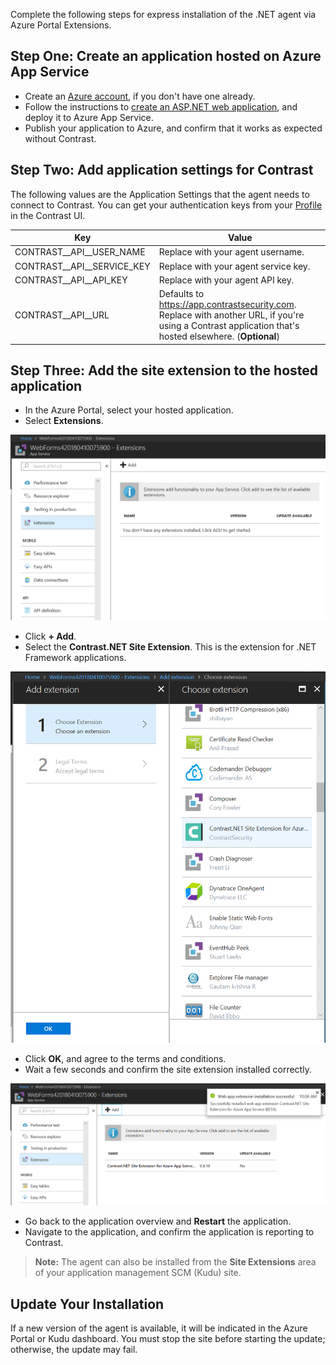 <!--
title: "Installing Contrast using Azure App Service Site Extension"
description: "Guide to installing .NET Agent on Azure App Service using Site Extensions"
tags: "installation configuration .net framework Azure AppService extension"
-->

Complete the following steps for express installation of the .NET agent via Azure Portal Extensions.

## Step One: Create an application hosted on Azure App Service

* Create an [Azure account](https://portal.azure.com/), if you don't have one already.
* Follow the instructions to [create an ASP.NET web application](https://docs.microsoft.com/en-us/azure/app-service/app-service-web-get-started-dotnet-framework), and deploy it to Azure App Service.
* Publish your application to Azure, and confirm that it works as expected without Contrast.

## Step Two: Add application settings for Contrast

The following values are the Application Settings that the agent needs to connect to Contrast. You can get your authentication keys from your [Profile](user-account.html#profile) in the Contrast UI.


| Key                        | Value                       |
| -------------------------- | ---------------------------------------- |
| CONTRAST\__API__USER_NAME       | Replace with your agent username. |
| CONTRAST\__API__SERVICE_KEY | Replace with your agent service key. |
| CONTRAST\__API__API_KEY     | Replace with your agent API key.  |
| CONTRAST\__API__URL         | Defaults to https://app.contrastsecurity.com. Replace with another URL, if you're using a Contrast application that's hosted elsewhere. (**Optional**)  |

## Step Three: Add the site extension to the hosted application

* In the Azure Portal, select your hosted application.
* Select **Extensions**.

<a href="assets/images/AzureSite_SelectExtensionTab.png" rel="lightbox" title="Select the Extension tab for your hosted application"><img class="thumbnail" src="assets/images/AzureSite_SelectExtensionTab.png"/></a>

* Click **+ Add**.
* Select the **Contrast.NET Site Extension**. This is the extension for .NET Framework applications.

<a href="assets/images/AzureSite_SelectContrastExtension.png" rel="lightbox" title="Choose the Contrast.NET Site Extension from the list"><img class="thumbnail" src="assets/images/AzureSite_SelectContrastExtension.png"/></a>

* Click **OK**, and agree to the terms and conditions.
* Wait a few seconds and confirm the site extension installed correctly.

<a href="assets/images/AzureSite_ContrastExtensionInstalled.png" rel="lightbox" title="Confirm the installation"><img class="thumbnail" src="assets/images/AzureSite_ContrastExtensionInstalled.png"/></a>

* Go back to the application overview and **Restart** the application.
* Navigate to the application, and confirm the application is reporting to Contrast.

> **Note:** The agent can also be installed from the **Site Extensions** area of your application management SCM (Kudu) site.

## Update Your Installation

If a new version of the agent is available, it will be indicated in the Azure Portal or Kudu dashboard. You must stop the site before starting the update; otherwise, the update may fail.
